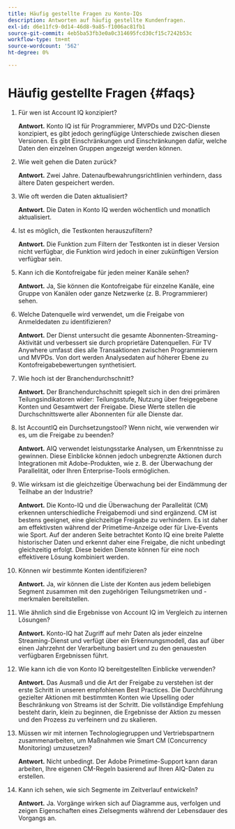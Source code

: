 ```yaml
---
title: Häufig gestellte Fragen zu Konto-IQs
description: Antworten auf häufig gestellte Kundenfragen.
exl-id: d6e11fc9-0d14-46d8-9a85-f1006ac81fb1
source-git-commit: 4eb5ba53fb3e0a0c314695fcd30cf15c7242b53c
workflow-type: tm+mt
source-wordcount: '562'
ht-degree: 0%

---
```


# Häufig gestellte Fragen {#faqs}

1. Für wen ist Account IQ konzipiert?

   **Antwort.** Konto IQ ist für Programmierer, MVPDs und D2C-Dienste konzipiert, es gibt jedoch geringfügige Unterschiede zwischen diesen Versionen. Es gibt Einschränkungen und Einschränkungen dafür, welche Daten den einzelnen Gruppen angezeigt werden können.

1. Wie weit gehen die Daten zurück?

   **Antwort.** Zwei Jahre. Datenaufbewahrungsrichtlinien verhindern, dass ältere Daten gespeichert werden.

1. Wie oft werden die Daten aktualisiert?

   **Antwort.** Die Daten in Konto IQ werden wöchentlich und monatlich aktualisiert.

1. Ist es möglich, die Testkonten herauszufiltern?

   **Antwort.** Die Funktion zum Filtern der Testkonten ist in dieser Version nicht verfügbar, die Funktion wird jedoch in einer zukünftigen Version verfügbar sein.

1. Kann ich die Kontofreigabe für jeden meiner Kanäle sehen? <!--shall we separate out this question for the persona of programmer?-->

   **Antwort.** Ja, Sie können die Kontofreigabe für einzelne Kanäle, eine Gruppe von Kanälen oder ganze Netzwerke (z. B. Programmierer) sehen.

1. Welche Datenquelle wird verwendet, um die Freigabe von Anmeldedaten zu identifizieren?

   **Antwort.** Der Dienst untersucht die gesamte Abonnenten-Streaming-Aktivität und verbessert sie durch proprietäre Datenquellen. Für TV Anywhere umfasst dies alle Transaktionen zwischen Programmierern und MVPDs. Von dort werden Analysedaten auf höherer Ebene zu Kontofreigabebewertungen synthetisiert.

1. Wie hoch ist der Branchendurchschnitt?

   **Antwort.** Der Branchendurchschnitt spiegelt sich in den drei primären Teilungsindikatoren wider: Teilungsstufe, Nutzung über freigegebene Konten und Gesamtwert der Freigabe. Diese Werte stellen die Durchschnittswerte aller Abonnenten für alle Dienste dar.

1. Ist AccountIQ ein Durchsetzungstool? Wenn nicht, wie verwenden wir es, um die Freigabe zu beenden?

   **Antwort.** AIQ verwendet leistungsstarke Analysen, um Erkenntnisse zu gewinnen. Diese Einblicke können jedoch unbegrenzte Aktionen durch Integrationen mit Adobe-Produkten, wie z. B. der Überwachung der Parallelität, oder Ihren Enterprise-Tools ermöglichen.

1. Wie wirksam ist die gleichzeitige Überwachung bei der Eindämmung der Teilhabe an der Industrie?

   **Antwort.** Die Konto-IQ und die Überwachung der Parallelität (CM) erkennen unterschiedliche Freigabemodi und sind ergänzend. CM ist bestens geeignet, eine gleichzeitige Freigabe zu verhindern. Es ist daher am effektivsten während der Primetime-Anzeige oder für Live-Events wie Sport. Auf der anderen Seite betrachtet Konto IQ eine breite Palette historischer Daten und erkennt daher eine Freigabe, die nicht unbedingt gleichzeitig erfolgt. Diese beiden Dienste können für eine noch effektivere Lösung kombiniert werden.

1. Können wir bestimmte Konten identifizieren?

   **Antwort.** Ja, wir können die Liste der Konten aus jedem beliebigen Segment zusammen mit den zugehörigen Teilungsmetriken und -merkmalen bereitstellen.

1. Wie ähnlich sind die Ergebnisse von Account IQ im Vergleich zu internen Lösungen?

   **Antwort.** Konto-IQ hat Zugriff auf mehr Daten als jeder einzelne Streaming-Dienst und verfügt über ein Erkennungsmodell, das auf über einen Jahrzehnt der Verarbeitung basiert und zu den genauesten verfügbaren Ergebnissen führt.

1. Wie kann ich die von Konto IQ bereitgestellten Einblicke verwenden?

   **Antwort.** Das Ausmaß und die Art der Freigabe zu verstehen ist der erste Schritt in unseren empfohlenen Best Practices. Die Durchführung gezielter Aktionen mit bestimmten Konten wie Upselling oder Beschränkung von Streams ist der Schritt. Die vollständige Empfehlung besteht darin, klein zu beginnen, die Ergebnisse der Aktion zu messen und den Prozess zu verfeinern und zu skalieren.

1. Müssen wir mit internen Technologiegruppen und Vertriebspartnern zusammenarbeiten, um Maßnahmen wie Smart CM (Concurrency Monitoring) umzusetzen?

   **Antwort.** Nicht unbedingt. Der Adobe Primetime-Support kann daran arbeiten, Ihre eigenen CM-Regeln basierend auf Ihren AIQ-Daten zu erstellen.

1. Kann ich sehen, wie sich Segmente im Zeitverlauf entwickeln?

   **Antwort.** Ja. Vorgänge wirken sich auf Diagramme aus, verfolgen und zeigen Eigenschaften eines Zielsegments während der Lebensdauer des Vorgangs an.
